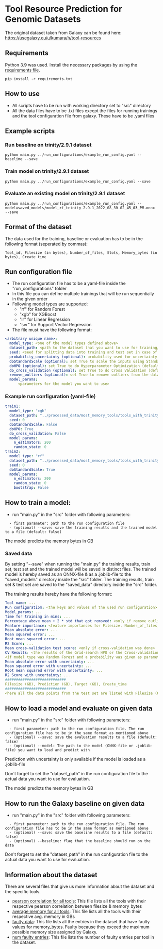 # Tool Resource Prediction for Genomic Datasets

The original dataset taken from Galaxy can be found here: https://usegalaxy.eu/u/kumara/h/tool-resources

## Requirements
Python 3.9 was used.
Install the necessary packages by using the [requirements file](requirements.txt).
```
pip install -r requirements.txt
```

## How to use

- All scripts have to be run with working directory set to "src" directory
- All the data files have to be .txt files except the files for running trainings and the tool configuration file from galaxy. These have to be .yaml files

## Example scripts

### Run baseline on trinity/2.9.1 dataset
```
python main.py ../run_configurations/example_run_config.yaml --baseline --save
```

### Train model on trinity/2.9.1 dataset
```
python main.py ../run_configurations/example_run_config.yaml --save
```

### Evaluate an existing model on trinity/2.9.1 dataset
```
python main.py ../run_configurations/example_run_config.yaml --model=saved_models/model_rf_trinity-2.9.1_2022_08_30-02_45_03_PM.onnx --save
```

## Format of the dataset
The data used for the training, baseline or evaluation has to be in the following format (seperated by commas):
```
Tool_id, Filesize (in bytes), Number_of_files, Slots, Memory_bytes (in bytes), Create_time
```

## Run configuration file
- The run configuration file has to be a yaml-file inside the "run_configurations" folder
- In this file you can define multiple trainings that will be run sequentially in the given order
- Following model types are supported: 
  - "rf" for Random Forest
  - "xgb" for XGBoost
  - "lr" for Linear Regression
  - "svr" for Support Vector Regression
- The file must have the following format:
```yaml
<arbitrary unique name>:
  model_type: <one of the model types defined above>
  dataset_path: <path to the dataset that you want to use for training/evaluation/baseline>
  seed: <seed for splitting data into training and test set in case of training>
  probability_uncertainty (optional): probability used for uncertainty prediction in range [0,1]
  doStandardScale (optional): set True to scale the inputs using StandardScaler (default --> False)
  doHPO (optional): set True to do Hyperparameter Optimization (default --> false)
  do_cross_validation (optional): set True to do Cross Validation (default --> false)
  remove_outliers (optional): set True to remove outliers from the data before training (default --> false). Outliers are data points above mean + 2 * standard deviation
  model_params:
      <parameters for the model you want to use>
```

### Example run configuration (yaml-file)

```yaml
train1:
  model_type: "xgb"
  dataset_path: "../processed_data/most_memory_tools/tools_with_trinity/trinity/2.9.1.txt"
  seed: 0
  doStandardScale: False
  doHPO: True 
  do_cross_validation: False
  model_params:
    n_estimators: 200
    random_state: 0
train2:
  model_type: "rf"
  dataset_path: "../processed_data/most_memory_tools/tools_with_trinity/trinity/2.9.1.txt"
  seed: 0
  doStandardScale: True
  model_params:
    n_estimators: 200
    random_state: 0
    bootstrap: False
```

## How to train a model:
- run "main.py" in the "src" folder with following parameters:
```
  - first parameter: path to the run configuration file
  - (optional) --save: save the training results and the trained model to a file (default: false)
```
The model predicts the memory bytes in GB

### Saved data
By setting "--save" when running the "main.py" the training results, train set, test set and the trained model will be saved in distinct files.
The trained model is hereby saved as an ONNX-file & as a .joblib-file to the "saved_models" directory inside the "src" folder.
The training results, train set & test set are saved to the "saved_data" directory inside the "src" folder. 

The training results hereby have the following format:
```yaml
Tool name: ...
Run configuratiom: <the keys and values of the used run configuration>
Model_params: ...
Time for training in mins: ...
Percentage above mean + 2 * std that got removed: <only if remove_outliers was True in run configuration>
Feature importance: <feature importances for Filesize, Number_of_files, Slots>
Mean absolute error: ...
Mean squared error: ...
Root mean squared error: ...
R2 Score: ...
Mean cross-validation test score: <only if cross-validation was done>
CV Results: <the results of the Grid-search HPO or the Cross-validation depending if one of them was used>
<if model type was Random Forest and a probability was given as parameter the following metrics are also given>
Mean absolute error with uncertainty: ...
Mean squared error with uncertainty: ...
Root mean squared error with uncertainty: ...
R2 Score with uncertainty: ...
############################
Filesize (GB), Prediction (GB), Target (GB), Create_time
############################
<here all the data points from the test set are listed with Filesize (GB), Prediction (GB), Target (GB), Create_time> 
```

## How to load a model and evaluate on given data

- run "main.py" in the "src" folder with following parameters:
```
  - first parameter: path to the run configuration file. The run configuration file has to be in the same format as mentioned above
  - (optional) --save: save the evaluation results to a file (default: false)
  - (optional) --model: The path to the model (ONNX-file or .joblib-file) you want to load and predict with
```

Prediction with uncertainty is only available if the model is loaded as a .joblib-file

Don't forget to set the "dataset_path" in the run configuration file to the actual data you want to use for evaluation.

The model predicts the memory bytes in GB

## How to run the Galaxy baseline on given data

- run "main.py" in the "src" folder with following parameters:
```
  - first parameter: path to the run configuration file. The run configuration file has to be in the same format as mentioned above
  - (optional) --save: save the baseline results to a file (default: false)
  - (optional) --baseline: flag that the baseline should run on the data
```

Don't forget to set the "dataset_path" in the run configuration file to the actual data you want to use for evaluation.

## Information about the dataset

There are several files that give us more information about the dataset and the specific tools.

- [pearson correlation for all tools](processed_data/pearson_corr_scores.csv):
  This file lists all the tools with their respective pearson correlation between filesize & memory_bytes
- [average memory for all tools](processed_data/avg_memory_for_all_tools.csv):
  This file lists all the tools with their respective avg. memory in GBs
- [faulty data](processed_data/dataset_labeled/faulty_data.txt):
  This file lists all the entries in the dataset that have faulty values for memory_bytes. 
  Faulty because they exceed the maximum possible memory size assigned by Galaxy.
- [num faulty entries](processed_data/num_entries_per_tool_faulty_data.csv):
  This file lists the number of faulty entries per tool in the dataset.